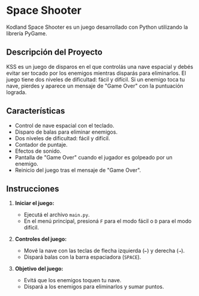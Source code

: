 # Space Shooter

Kodland Space Shooter es un juego desarrollado con Python utilizando la librería PyGame.

## Descripción del Proyecto

KSS es un juego de disparos en el que controlás una nave espacial y debés evitar ser tocado por los enemigos mientras disparás para eliminarlos. El juego tiene dos niveles de dificultad: fácil y difícil. Si un enemigo toca tu nave, pierdes y aparece un mensaje de "Game Over" con la puntuación lograda.

## Características

- Control de nave espacial con el teclado.
- Disparo de balas para eliminar enemigos.
- Dos niveles de dificultad: fácil y difícil.
- Contador de puntaje.
- Efectos de sonido.
- Pantalla de "Game Over" cuando el jugador es golpeado por un enemigo.
- Reinicio del juego tras el mensaje de "Game Over".

## Instrucciones

1. **Iniciar el juego:**
   - Ejecutá el archivo `main.py`.
   - En el menú principal, presioná `F` para el modo fácil o `D` para el modo difícil.

2. **Controles del juego:**
   - Mové la nave con las teclas de flecha izquierda (`←`) y derecha (`→`).
   - Dispará balas con la barra espaciadora (`SPACE`).

3. **Objetivo del juego:**
   - Evitá que los enemigos toquen tu nave.
   - Dispará a los enemigos para eliminarlos y sumar puntos.